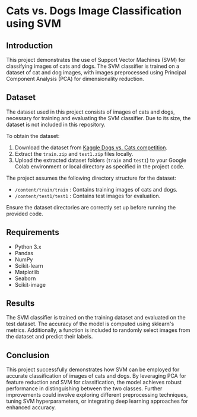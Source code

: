 # Cats vs. Dogs Image Classification using SVM

## Introduction

This project demonstrates the use of Support Vector Machines (SVM) for classifying images of cats and dogs. The SVM classifier is trained on a dataset of cat and dog images, with images preprocessed using Principal Component Analysis (PCA) for dimensionality reduction.

## Dataset

The dataset used in this project consists of images of cats and dogs, necessary for training and evaluating the SVM classifier. Due to its size, the dataset is not included in this repository.

To obtain the dataset:

1. Download the dataset from [Kaggle Dogs vs. Cats competition](https://www.kaggle.com/c/dogs-vs-cats/data).
2. Extract the `train.zip` and `test1.zip` files locally.
3. Upload the extracted dataset folders (`train` and `test1`) to your Google Colab environment or local directory as specified in the project code.

The project assumes the following directory structure for the dataset:

- `/content/train/train` : Contains training images of cats and dogs.
- `/content/test1/test1` : Contains test images for evaluation.

Ensure the dataset directories are correctly set up before running the provided code.


## Requirements

- Python 3.x
- Pandas
- NumPy
- Scikit-learn
- Matplotlib
- Seaborn
- Scikit-image

## Results

The SVM classifier is trained on the training dataset and evaluated on the test dataset. The accuracy of the model is computed using sklearn's metrics. Additionally, a function is included to randomly select images from the dataset and predict their labels.


## Conclusion

This project successfully demonstrates how SVM can be employed for accurate classification of images of cats and dogs. By leveraging PCA for feature reduction and SVM for classification, the model achieves robust performance in distinguishing between the two classes. Further improvements could involve exploring different preprocessing techniques, tuning SVM hyperparameters, or integrating deep learning approaches for enhanced accuracy.
